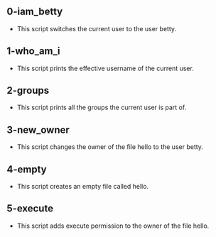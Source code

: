 ## 0-iam_betty
* This script switches the current user to the user betty.
## 1-who_am_i
* This script prints the effective username of the current user.
## 2-groups
* This script prints all the groups the current user is part of.
## 3-new_owner
* This script changes the owner of the file hello to the user betty.
## 4-empty
* This script creates an empty file called hello.
## 5-execute
* This script adds execute permission to the owner of the file hello.
